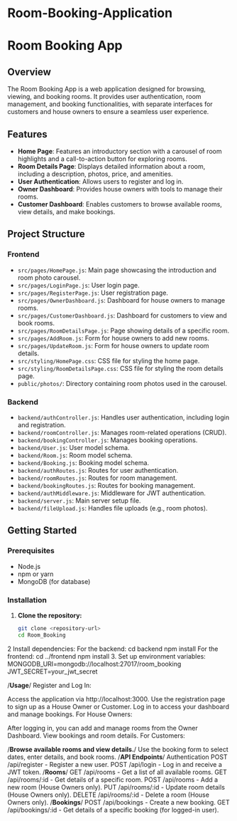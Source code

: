 # Room-Booking-Application
# Room Booking App

## Overview

The Room Booking App is a web application designed for browsing, viewing, and booking rooms. It provides user authentication, room management, and booking functionalities, with separate interfaces for customers and house owners to ensure a seamless user experience.

## Features

- **Home Page**: Features an introductory section with a carousel of room highlights and a call-to-action button for exploring rooms.
- **Room Details Page**: Displays detailed information about a room, including a description, photos, price, and amenities.
- **User Authentication**: Allows users to register and log in.
- **Owner Dashboard**: Provides house owners with tools to manage their rooms.
- **Customer Dashboard**: Enables customers to browse available rooms, view details, and make bookings.

## Project Structure

### Frontend

- `src/pages/HomePage.js`: Main page showcasing the introduction and room photo carousel.
- `src/pages/LoginPage.js`: User login page.
- `src/pages/RegisterPage.js`: User registration page.
- `src/pages/OwnerDashboard.js`: Dashboard for house owners to manage rooms.
- `src/pages/CustomerDashboard.js`: Dashboard for customers to view and book rooms.
- `src/pages/RoomDetailsPage.js`: Page showing details of a specific room.
- `src/pages/AddRoom.js`: Form for house owners to add new rooms.
- `src/pages/UpdateRoom.js`: Form for house owners to update room details.
- `src/styling/HomePage.css`: CSS file for styling the home page.
- `src/styling/RoomDetailsPage.css`: CSS file for styling the room details page.
- `public/photos/`: Directory containing room photos used in the carousel.

### Backend

- `backend/authController.js`: Handles user authentication, including login and registration.
- `backend/roomController.js`: Manages room-related operations (CRUD).
- `backend/bookingController.js`: Manages booking operations.
- `backend/User.js`: User model schema.
- `backend/Room.js`: Room model schema.
- `backend/Booking.js`: Booking model schema.
- `backend/authRoutes.js`: Routes for user authentication.
- `backend/roomRoutes.js`: Routes for room management.
- `backend/bookingRoutes.js`: Routes for booking management.
- `backend/authMiddleware.js`: Middleware for JWT authentication.
- `backend/server.js`: Main server setup file.
- `backend/fileUpload.js`: Handles file uploads (e.g., room photos).

## Getting Started

### Prerequisites

- Node.js
- npm or yarn
- MongoDB (for database)

### Installation

1. **Clone the repository:**

   ```bash
   git clone <repository-url>
   cd Room_Booking
 2 Install dependencies:
  For the backend:
   cd backend
npm install
   For the frontend:
    cd ../frontend
  npm install
 3. Set up environment variables:
 MONGODB_URI=mongodb://localhost:27017/room_booking
JWT_SECRET=your_jwt_secret

/**Usage**/
Register and Log In:

Access the application via http://localhost:3000.
Use the registration page to sign up as a House Owner or Customer.
Log in to access your dashboard and manage bookings.
For House Owners:

After logging in, you can add and manage rooms from the Owner Dashboard.
View bookings and room details.
For Customers:

/**Browse available rooms and view details.**/
Use the booking form to select dates, enter details, and book rooms.
/**API Endpoints**/
Authentication
POST /api/register - Register a new user.
POST /api/login - Log in and receive a JWT token.
/**Rooms**/
GET /api/rooms - Get a list of all available rooms.
GET /api/rooms/:id - Get details of a specific room.
POST /api/rooms - Add a new room (House Owners only).
PUT /api/rooms/:id - Update room details (House Owners only).
DELETE /api/rooms/:id - Delete a room (House Owners only).
/**Bookings**/
POST /api/bookings - Create a new booking.
GET /api/bookings/:id - Get details of a specific booking (for logged-in user).
